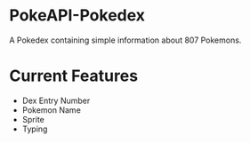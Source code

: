# PokeAPI-Pokedex
A Pokedex containing simple information about 807 Pokemons.

# Current Features
- Dex Entry Number
- Pokemon Name
- Sprite
- Typing
